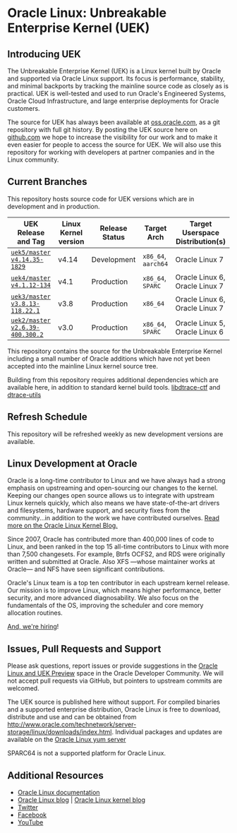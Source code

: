 # Oracle Linux: Unbreakable Enterprise Kernel (UEK)

## Introducing UEK

The Unbreakable Enterprise Kernel (UEK) is a Linux kernel built by Oracle and supported via Oracle Linux support. Its focus is performance, stability, and minimal backports by tracking the mainline source code as closely as is practical. UEK is well-tested and used to run Oracle's Engineered Systems, Oracle Cloud Infrastructure, and large enterprise deployments for Oracle customers.

The source for UEK has always been available at [oss.oracle.com](https://oss.oracle.com/git/gitweb.cgi?p=linux-uek.git;a=tags), as a git repository with full git history. By posting the UEK source here on [github.com](https://github.com/oracle/linux-uek/) we hope to increase the visibility for our work and to make it even easier for people to access the source for UEK. We will also use this repository for working with developers at partner companies and in the Linux community.

## Current Branches

This repository hosts source code for UEK versions which are in development and in production. 

| UEK Release and Tag | Linux Kernel version | Release Status | Target Arch | Target Userspace Distribution(s) |
|--------------------|-----------------------------|----------------------|-----------------|--------------------------------------------|
| [`uek5/master`](https://github.com/oracle/linux-uek/tree/uek5/master)<br/>[`v4.14.35-1829`](https://github.com/oracle/linux-uek/tree/v4.14.35-1829) | v4.14 | Development | `x86_64`, `aarch64` | Oracle Linux 7 |
| [`uek4/master`](https://github.com/oracle/linux-uek/tree/uek4/master)<br/>[`v4.1.12-134`](https://github.com/oracle/linux-uek/tree/v4.1.12-134) | v4.1 | Production | `x86_64`, `SPARC` | Oracle Linux 6, Oracle Linux 7 |
| [`uek3/master`](https://github.com/oracle/linux-uek/tree/uek3/master)<br/>[`v3.8.13-118.22.1`](https://github.com/oracle/linux-uek/tree/v3.8.13-118.22.1) | v3.8 | Production | `x86_64` | Oracle Linux 6, Oracle Linux 7 |
| [`uek2/master`](https://github.com/oracle/linux-uek/tree/uek2/master)<br/>[`v2.6.39-400.300.2`](https://github.com/oracle/linux-uek/tree/v2.6.39-400.300.2) | v3.0 | Production | `x86_64`, `SPARC` | Oracle Linux 5, Oracle Linux 6 |


This repository contains the source for the Unbreakable Enterprise Kernel 
including a small number of Oracle additions which have not yet been accepted into the mainline 
Linux kernel source tree.

Building from this repository requires additional dependencies which are available here, in addition to standard kernel build tools.
    [libdtrace-ctf](https://github.com/oracle/libdtrace-ctf/) and [dtrace-utils](https://github.com/oracle/dtrace-utils/)


## Refresh Schedule

This repository will be refreshed weekly as new development versions are available.

## Linux Development at Oracle

Oracle is a long-time contributor to Linux and we have always had a strong emphasis on upstreaming and open-sourcing our changes to the kernel. Keeping our changes open source allows us to integrate with upstream Linux kernels quickly, which also means we have state-of-the-art drivers and filesystems, hardware support, and security fixes from the community...in addition to the work we have contributed ourselves. [Read more on the Oracle Linux Kernel Blog.](https://blogs.oracle.com/linuxkernel)

Since 2007, Oracle has contributed more than 400,000 lines of code to Linux, and been ranked in the top 15 all-time contributors to Linux with more than 7,500 changesets. For example, Btrfs OCFS2, and RDS were originally written and submitted at Oracle. Also XFS —whose maintainer works at Oracle— and NFS have seen significant contributions.

Oracle's Linux team is a top ten contributor in each upstream kernel release. Our mission is to improve Linux, which means higher performance, better security, and more advanced diagnosability. We also focus on the fundamentals of the OS, improving the scheduler and core memory allocation routines. 

[And, we're hiring](https://www.oracle.com/corporate/careers/index.html)!

## Issues, Pull Requests and Support

Please ask questions, report issues or provide suggestions in the
[Oracle Linux and UEK Preview](https://community.oracle.com/community/server_&_storage_systems/linux/oracle_linux_and_uek_preview)
space in the Oracle Developer Community. We will not accept pull requests via GitHub, but pointers to upstream commits are welcomed.

The UEK source is published here without support. For compiled binaries and a supported
enterprise distribution, Oracle Linux is free to download, distribute and use and can be obtained from http://www.oracle.com/technetwork/server-storage/linux/downloads/index.html.  Individual packages and updates are available on the [Oracle Linux yum server](https://yum.oracle.com/)

SPARC64 is not a supported platform for Oracle Linux.


## Additional Resources

* [Oracle Linux documentation](http://docs.oracle.com/en/operating-systems/linux.html)
* [Oracle Linux blog](https://blogs.oracle.com/linux/) | [Oracle Linux kernel blog](https://blogs.oracle.com/linuxkernel)
* [Twitter](https://twitter.com/oraclelinux) 
* [Facebook](https://www.facebook.com/OracleLinux/)
* [YouTube](https://www.youtube.com/user/OracleLinuxChannel/)


